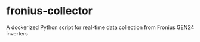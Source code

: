 # fronius-collector
A dockerized Python script for real-time data collection from Fronius GEN24 inverters
